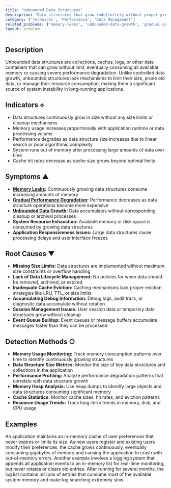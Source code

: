 ```yaml
---
title: "Unbounded Data Structures"
description: "Data structures that grow indefinitely without proper pruning or size limits, leading to memory exhaustion and performance degradation."
category: ['Technical', 'Performance', 'Data Management']
related_problems: ['memory-leaks', 'unbounded-data-growth', 'gradual-performance-degradation']
layout: problem
---
```


## Description

Unbounded data structures are collections, caches, logs, or other data containers that can grow without limit, eventually consuming all available memory or causing severe performance degradation. Unlike controlled data growth, unbounded structures lack mechanisms to limit their size, prune old data, or manage their resource consumption, making them a significant source of system instability in long-running applications.

## Indicators ⟡

- Data structures continuously grow in size without any size limits or cleanup mechanisms
- Memory usage increases proportionally with application runtime or data processing volume
- Performance degrades as data structure size increases due to linear search or poor algorithmic complexity
- System runs out of memory after processing large amounts of data over time
- Cache hit rates decrease as cache size grows beyond optimal limits

## Symptoms ▲

- **[Memory Leaks](memory-leaks.md):** Continuously growing data structures consume increasing amounts of memory
- **[Gradual Performance Degradation](gradual-performance-degradation.md):** Performance decreases as data structure operations become more expensive
- **[Unbounded Data Growth](unbounded-data-growth.md):** Data accumulates without corresponding cleanup or archival processes
- **System Resource Exhaustion:** Available memory or disk space is consumed by growing data structures
- **Application Responsiveness Issues:** Large data structures cause processing delays and user interface freezes

## Root Causes ▼

- **Missing Size Limits:** Data structures are implemented without maximum size constraints or overflow handling
- **Lack of Data Lifecycle Management:** No policies for when data should be removed, archived, or expired
- **Inadequate Cache Eviction:** Caching mechanisms lack proper eviction strategies like LRU, TTL, or size limits
- **Accumulating Debug Information:** Debug logs, audit trails, or diagnostic data accumulate without rotation
- **Session Management Issues:** User session data or temporary data structures grow without cleanup
- **Event Queue Buildup:** Event queues or message buffers accumulate messages faster than they can be processed

## Detection Methods ○

- **Memory Usage Monitoring:** Track memory consumption patterns over time to identify continuously growing structures
- **Data Structure Size Metrics:** Monitor the size of key data structures and collections in the application
- **Performance Profiling:** Analyze performance degradation patterns that correlate with data structure growth
- **Memory Heap Analysis:** Use heap dumps to identify large objects and data structures consuming significant memory
- **Cache Statistics:** Monitor cache sizes, hit rates, and eviction patterns
- **Resource Usage Trends:** Track long-term trends in memory, disk, and CPU usage

## Examples

An application maintains an in-memory cache of user preferences that never expires or limits its size. As new users register and existing users modify their preferences, the cache grows continuously, eventually consuming gigabytes of memory and causing the application to crash with out-of-memory errors. Another example involves a logging system that appends all application events to an in-memory list for real-time monitoring, but never rotates or clears old entries. After running for several months, the log list contains millions of entries that consume most of the available system memory and make log searching extremely slow.